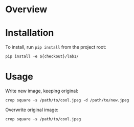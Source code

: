 # Overview

# Installation
To install, run `pip install` from the project root:

`pip install -e ${checkout}/lab1/`

# Usage
Write new image, keeping original:

`crop square -s /path/to/cool.jpeg -d /path/to/new.jpeg`

Overwrite original image:

`crop square -s /path/to/cool.jpeg`